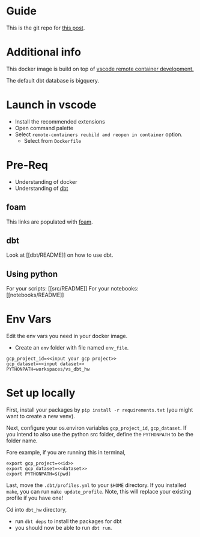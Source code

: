 # Guide

This is the git repo for [this post](https://www.dataraccoon.com/knowledge/dbt_gcp). 

# Additional info

This docker image is build on top of [vscode remote container development.](https://code.visualstudio.com/docs/remote/containers) 

The default dbt database is bigquery. 

# Launch in vscode

* Install the recommended extensions
* Open command palette
* Select `remote-containers reubild and reopen in container` option. 
	* Select from `Dockerfile` 

# Pre-Req

* Understanding of docker
* Understanding of [dbt](https://docs.getdbt.com/) 

## foam

This links are populated with [foam](https://foambubble.github.io/foam/).

## dbt

Look at [[dbt/README]] on how to use dbt. 

## Using python

For your scripts: [[src/README]] 
For your notebooks: [[notebooks/README]] 

# Env Vars

Edit the env vars you need in your docker image. 

* Create an `env` folder with file named `env_file`. 

```
gcp_project_id=<<input your gcp project>>
gcp_dataset=<<input dataset>>
PYTHONPATH=workspaces/vs_dbt_hw
```

# Set up locally

First, install your packages by `pip install -r requirements.txt` (you might want to create a new venv). 

Next, configure your os.environ variables `gcp_project_id`, `gcp_dataset`. If you intend to also use the python src folder, define the `PYTHONPATH` to be the folder name.

Fore example, if you are running this in terminal, 

```
export gcp_project=<<id>>
export gcp_dataset=<<dataset>>
export PYTHONPATH=$(pwd)
```

Last, move the `.dbt/profiles.yml` to your `$HOME` directory. If you installed `make`, you can run `make update_profile`. Note, this will replace your existing profile if you have one! 

Cd into `dbt_hw` directory, 

* run `dbt deps` to install the packages for dbt
* you should now be able to run `dbt run`.